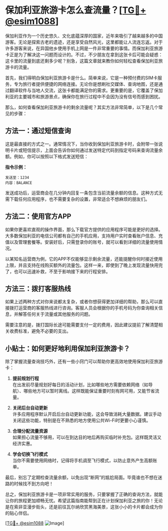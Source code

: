# 保加利亚旅游卡怎么查流量？[[TG💪+ @esim1088](https://t.me/s/esim1088)]

保加利亚作为一个历史悠久、文化底蕴深厚的国家，近年来吸引了越来越多的中国游客。无论是探索古老的遗迹，还是享受自然风光，这里都能让人流连忘返。对于许多游客来说，在异国他乡使用手机上网是一件非常重要的事情。而保加利亚旅游卡正是为了解决这一问题而设计的。不过，不少朋友在拿到这张卡后可能会疑惑：这卡里的流量到底还剩多少呢？别急，这篇文章就来教你如何轻松查看保加利亚旅游卡的流量。

首先，我们得明白保加利亚旅游卡是什么。简单来说，它是一种预付费的SIM卡服务，专为旅行者提供便捷的网络连接。无论你是想刷社交媒体、查询地图，还是通过翻译软件与当地人交流，这张卡都能满足你的需求。更重要的是，它覆盖了保加利亚的主要城市和旅游景点，确保你在旅行过程中不会因为没有信号而感到困扰。

那么，如何查看保加利亚旅游卡的剩余流量呢？其实方法非常简单，以下是几个常见的步骤：

## 方法一：通过短信查询

这是最直接的方式之一。通常情况下，当你收到保加利亚旅游卡时，会附带一张说明卡片或短信提示，上面会告诉你如何通过发送特定代码到指定号码来查询流量余额。例如，你可以按照以下格式发送短信：

**指令示例：**
```
发送至：1234
内容：BALANCE
```

发送成功后，运营商会在几分钟内回复一条包含当前流量余额的信息。这种方式无需下载任何应用程序，也不需要复杂的设置，非常适合不想麻烦的朋友们。

## 方法二：使用官方APP

如果你更喜欢直观的操作界面，那么下载官方提供的应用程序可能是更好的选择。大多数保加利亚的电信公司都有自己的手机应用，支持用户实时查看账户信息、充值以及管理套餐等。安装好后，只需登录你的账号，就可以看到详细的流量使用情况。

以某知名运营商为例，它的APP不仅能够显示剩余流量，还能提醒你何时接近使用上限，并且支持在线购买额外的流量包。这样一来，即使到了晚上发现流量快用完了，也可以迅速补救，不至于影响接下来的行程安排。

## 方法三：拨打客服热线

如果上述两种方式对你来说都太复杂，或者你想获得更加详细的帮助，那么可以直接拨打运营商的客服热线进行咨询。客服人员会根据你的手机号码为你查询相关信息，并解答任何关于流量或其他服务的问题。

需要注意的是，拨打国际长途可能需要支付一定的费用，因此建议提前了解清楚相关收费标准，避免不必要的支出。

## 小贴士：如何更好地利用保加利亚旅游卡？

除了掌握流量查询技巧外，还有一些小窍门可以帮助你更高效地使用保加利亚旅游卡：

1. **提前规划行程**  
   在出发前尽量规划好每日的活动计划，比如哪些地方需要依赖网络（如导航）、哪些地方可以暂时离线。这样既能保证重要时刻有网可用，又能节省流量。

2. **关闭后台自动更新**  
   许多应用程序默认开启后台自动更新功能，这会导致消耗大量数据。建议手动关闭这些功能，特别是在不熟悉的地方使用公共Wi-Fi时更要小心谨慎。

3. **合理分配流量资源**  
   如果担心流量不够用，可以在到达目的地后再购买临时补充包。这样既灵活又经济实惠。

4. **学会切换飞行模式**  
   当你不需要使用网络时，记得将手机调至飞行模式，以防止意外产生高额账单。

最后，别忘了定期检查流量余额，以免出现“断网”的尴尬局面。毕竟谁也不想在迷路的时候找不到方向吧！

总之，保加利亚旅游卡是一项非常实用的服务，只要掌握了正确的查询方法，就能让你的旅程更加顺畅无忧。希望这篇指南能帮到正在计划保加利亚之旅的你！无论是在索非亚漫步街头，还是前往瓦尔纳欣赏黑海美景，这张小小的卡片都会成为你的贴心伴侣。

[[TG💪+ @esim1088](https://t.me/s/esim1088) ![Image](https://i.postimg.cc/4NQfJmqS/Snipaste-2025-05-13-00-14-12.png)]